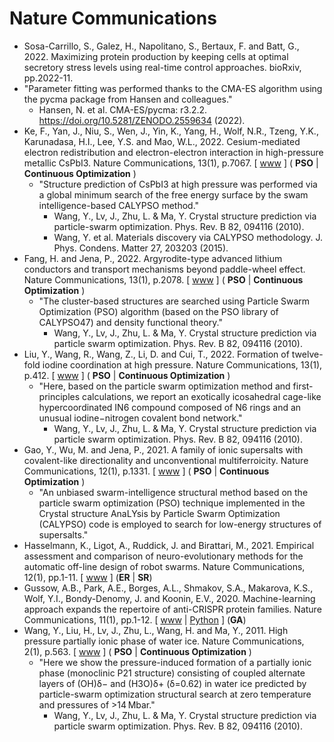 # Nature Communications

* Sosa-Carrillo, S., Galez, H., Napolitano, S., Bertaux, F. and Batt, G., 2022. Maximizing protein production by keeping cells at optimal secretory stress levels using real-time control approaches. bioRxiv, pp.2022-11.
 * "Parameter fitting was performed thanks to the CMA-ES algorithm using the pycma package from Hansen and colleagues."
   * Hansen, N. et al. CMA-ES/pycma: r3.2.2. https://doi.org/10.5281/ZENODO.2559634 (2022).
* Ke, F., Yan, J., Niu, S., Wen, J., Yin, K., Yang, H., Wolf, N.R., Tzeng, Y.K., Karunadasa, H.I., Lee, Y.S. and Mao, W.L., 2022. Cesium-mediated electron redistribution and electron-electron interaction in high-pressure metallic CsPbI3. Nature Communications, 13(1), p.7067. [ [www](https://www.nature.com/articles/s41467-022-34786-5) ] ( **PSO** | **Continuous Optimization** )
  * "Structure prediction of CsPbI3 at high pressure was performed via a global minimum search of the free energy surface by the swam intelligence-based CALYPSO method."
    * Wang, Y., Lv, J., Zhu, L. & Ma, Y. Crystal structure prediction via particle-swarm optimization. Phys. Rev. B 82, 094116 (2010).
    * Wang, Y. et al. Materials discovery via CALYPSO methodology. J. Phys. Condens. Matter 27, 203203 (2015).
* Fang, H. and Jena, P., 2022. Argyrodite-type advanced lithium conductors and transport mechanisms beyond paddle-wheel effect. Nature Communications, 13(1), p.2078. [ [www](https://www.nature.com/articles/s41467-022-29769-5) ] ( **PSO** | **Continuous Optimization** )
  * "The cluster-based structures are searched using Particle Swarm Optimization (PSO) algorithm (based on the PSO library of CALYPSO47) and density functional theory."
    * Wang, Y., Lv, J., Zhu, L. & Ma, Y. Crystal structure prediction via particle swarm optimization. Phys. Rev. B 82, 094116 (2010).
* Liu, Y., Wang, R., Wang, Z., Li, D. and Cui, T., 2022. Formation of twelve-fold iodine coordination at high pressure. Nature Communications, 13(1), p.412. [ [www](https://www.nature.com/articles/s41467-022-28083-4) ] ( **PSO** | **Continuous Optimization** )
  * "Here, based on the particle swarm optimization method and first-principles calculations, we report an exotically icosahedral cage-like hypercoordinated IN6 compound composed of N6 rings and an unusual iodine−nitrogen covalent bond network."
    * Wang, Y., Lv, J., Zhu, L. & Ma, Y. Crystal structure prediction via particle swarm optimization. Phys. Rev. B 82, 094116 (2010).
* Gao, Y., Wu, M. and Jena, P., 2021. A family of ionic supersalts with covalent-like directionality and unconventional multiferroicity. Nature Communications, 12(1), p.1331. [ [www](https://www.nature.com/articles/s41467-021-21597-3) ] ( **PSO** | **Continuous Optimization** )
  * "An unbiased swarm-intelligence structural method based on the particle swarm optimization (PSO) technique implemented in the Crystal structure AnaLYsis by Particle Swarm Optimization (CALYPSO) code is employed to search for low-energy structures of supersalts."
* Hasselmann, K., Ligot, A., Ruddick, J. and Birattari, M., 2021. Empirical assessment and comparison of neuro-evolutionary methods for the automatic off-line design of robot swarms. Nature Communications, 12(1), pp.1-11. [ [www](https://www.nature.com/articles/s41467-021-24642-3) ] (**ER** | **SR**)
* Gussow, A.B., Park, A.E., Borges, A.L., Shmakov, S.A., Makarova, K.S., Wolf, Y.I., Bondy-Denomy, J. and Koonin, E.V., 2020. Machine-learning approach expands the repertoire of anti-CRISPR protein families. Nature Communications, 11(1), pp.1-12. [ [www](https://www.nature.com/articles/s41467-020-17652-0) | [Python](https://github.com/gussow/acr) ] (**GA**)
* Wang, Y., Liu, H., Lv, J., Zhu, L., Wang, H. and Ma, Y., 2011. High pressure partially ionic phase of water ice. Nature Communications, 2(1), p.563. [ [www](https://www.nature.com/articles/ncomms1566) ] ( **PSO** | **Continuous Optimization** )
  * "Here we show the pressure-induced formation of a partially ionic phase (monoclinic P21 structure) consisting of coupled alternate layers of (OH)δ− and (H3O)δ+ (δ=0.62) in water ice predicted by particle-swarm optimization structural search at zero temperature and pressures of >14 Mbar."
    * Wang, Y., Lv, J., Zhu, L. & Ma, Y. Crystal structure prediction via particle swarm optimization. Phys. Rev. B 82, 094116 (2010).
